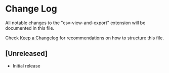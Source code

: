 # Change Log

All notable changes to the "csv-view-and-export" extension will be documented in this file.

Check [Keep a Changelog](http://keepachangelog.com/) for recommendations on how to structure this file.

## [Unreleased]

- Initial release